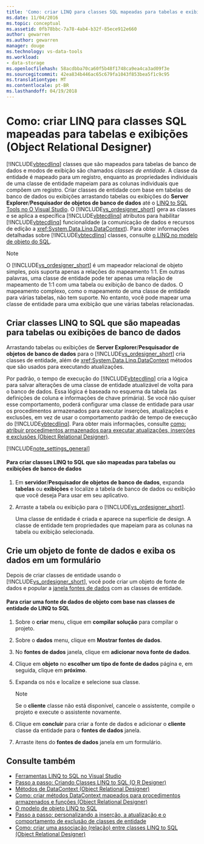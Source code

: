 ```yaml
---
title: 'Como: criar LINQ para classes SQL mapeadas para tabelas e exibições (O R Designer)'
ms.date: 11/04/2016
ms.topic: conceptual
ms.assetid: 0fb78bbc-7a78-4ab4-b32f-85ece912e660
author: gewarren
ms.author: gewarren
manager: douge
ms.technology: vs-data-tools
ms.workload:
- data-storage
ms.openlocfilehash: 58acdbba70ca60f5b48f1748ca9ea4ca3ad09f3e
ms.sourcegitcommit: 42ea834b446ac65c679fa1043f853bea5f1c9c95
ms.translationtype: MT
ms.contentlocale: pt-BR
ms.lasthandoff: 04/19/2018
---
```

# <a name="how-to-create-linq-to-sql-classes-mapped-to-tables-and-views-or-designer"></a>Como: criar LINQ para classes SQL mapeadas para tabelas e exibições (Object Relational Designer)
[!INCLUDE[vbtecdlinq](../data-tools/includes/vbtecdlinq_md.md)] classes que são mapeados para tabelas de banco de dados e modos de exibição são chamados *classes de entidade*. A classe da entidade é mapeado para um registro, enquanto as propriedades individuais de uma classe de entidade mapeiam para as colunas individuais que compõem um registro. Criar classes de entidade com base em tabelas de banco de dados ou exibições arrastando tabelas ou exibições do **Server Explorer**/**Pesquisador de objetos de banco de dados** até o [LINQ to SQL Tools no O Visual Studio](../data-tools/linq-to-sql-tools-in-visual-studio2.md). O [!INCLUDE[vs_ordesigner_short](../data-tools/includes/vs_ordesigner_short_md.md)] gera as classes e se aplica a específica [!INCLUDE[vbtecdlinq](../data-tools/includes/vbtecdlinq_md.md)] atributos para habilitar [!INCLUDE[vbtecdlinq](../data-tools/includes/vbtecdlinq_md.md)] funcionalidade (a comunicação de dados e recursos de edição a <xref:System.Data.Linq.DataContext>). Para obter informações detalhadas sobre [!INCLUDE[vbtecdlinq](../data-tools/includes/vbtecdlinq_md.md)] classes, consulte [o LINQ no modelo de objeto do SQL](/dotnet/framework/data/adonet/sql/linq/the-linq-to-sql-object-model).

> [!NOTE]
>  O [!INCLUDE[vs_ordesigner_short](../data-tools/includes/vs_ordesigner_short_md.md)] é um mapeador relacional de objeto simples, pois suporta apenas a relações do mapeamento 1:1. Em outras palavras, uma classe de entidade pode ter apenas uma relação de mapeamento de 1:1 com uma tabela ou exibição de banco de dados. O mapeamento complexo, como o mapeamento de uma classe de entidade para várias tabelas, não tem suporte. No entanto, você pode mapear uma classe de entidade para uma exibição que une várias tabelas relacionadas.

## <a name="create-linq-to-sql-classes-that-are-mapped-to-database-tables-or-views"></a>Criar classes LINQ to SQL que são mapeadas para tabelas ou exibições de banco de dados
 Arrastando tabelas ou exibições de **Server Explorer**/**Pesquisador de objetos de banco de dados** para o [!INCLUDE[vs_ordesigner_short](../data-tools/includes/vs_ordesigner_short_md.md)] cria classes de entidade, além de <xref:System.Data.Linq.DataContext> métodos que são usados para executando atualizações.

 Por padrão, o tempo de execução do [!INCLUDE[vbtecdlinq](../data-tools/includes/vbtecdlinq_md.md)] cria a lógica para salvar alterações de uma classe de entidade atualizável de volta para o banco de dados. Essa lógica é baseada no esquema da tabela (as definições de coluna e informações de chave primária). Se você não quiser esse comportamento, poderá configurar uma classe de entidade para usar os procedimentos armazenados para executar inserções, atualizações e exclusões, em vez de usar o comportamento padrão de tempo de execução do [!INCLUDE[vbtecdlinq](../data-tools/includes/vbtecdlinq_md.md)]. Para obter mais informações, consulte [como: atribuir procedimentos armazenados para executar atualizações, inserções e exclusões (Object Relational Designer)](../data-tools/how-to-assign-stored-procedures-to-perform-updates-inserts-and-deletes-o-r-designer.md).

[!INCLUDE[note_settings_general](../data-tools/includes/note_settings_general_md.md)]

#### <a name="to-create-linq-to-sql-classes-that-are-mapped-to-database-tables-or-views"></a>Para criar classes LINQ to SQL que são mapeadas para tabelas ou exibições de banco de dados

1.  Em **servidor**/**Pesquisador de objetos de banco de dados**, expanda **tabelas** ou **exibições** e localize a tabela de banco de dados ou exibição que você deseja Para usar em seu aplicativo.

2.  Arraste a tabela ou exibição para o [!INCLUDE[vs_ordesigner_short](../data-tools/includes/vs_ordesigner_short_md.md)].

     Uma classe de entidade é criada e aparece na superfície de design. A classe de entidade tem propriedades que mapeiam para as colunas na tabela ou exibição selecionada.

## <a name="create-an-object-data-source-and-display-the-data-on-a-form"></a>Crie um objeto de fonte de dados e exiba os dados em um formulário
 Depois de criar classes de entidade usando o [!INCLUDE[vs_ordesigner_short](../data-tools/includes/vs_ordesigner_short_md.md)], você pode criar um objeto de fonte de dados e popular a [janela fontes de dados](add-new-data-sources.md) com as classes de entidade.

#### <a name="to-create-an-object-data-source-based-on-linq-to-sql-entity-classes"></a>Para criar uma fonte de dados de objeto com base nas classes de entidade do LINQ to SQL

1.  Sobre o **criar** menu, clique em **compilar solução** para compilar o projeto.

2.  Sobre o **dados** menu, clique em **Mostrar fontes de dados**.

3.  No **fontes de dados** janela, clique em **adicionar nova fonte de dados**.

4.  Clique em **objeto** no **escolher um tipo de fonte de dados** página e, em seguida, clique em **próximo**.

5.  Expanda os nós e localize e selecione sua classe.

    > [!NOTE]
    >  Se o **cliente** classe não está disponível, cancele o assistente, compile o projeto e execute o assistente novamente.

6.  Clique em **concluir** para criar a fonte de dados e adicionar o **cliente** classe da entidade para o **fontes de dados** janela.

7.  Arraste itens do **fontes de dados** janela em um formulário.

## <a name="see-also"></a>Consulte também

- [Ferramentas LINQ to SQL no Visual Studio](../data-tools/linq-to-sql-tools-in-visual-studio2.md)
- [Passo a passo: Criando Classes LINQ to SQL (O R Designer)](how-to-create-linq-to-sql-classes-mapped-to-tables-and-views-o-r-designer.md)
- [Métodos de DataContext (Object Relational Designer)](../data-tools/datacontext-methods-o-r-designer.md)
- [Como: criar métodos DataContext mapeados para procedimentos armazenados e funções (Object Relational Designer)](../data-tools/how-to-create-datacontext-methods-mapped-to-stored-procedures-and-functions-o-r-designer.md)
- [O modelo de objeto LINQ to SQL](/dotnet/framework/data/adonet/sql/linq/the-linq-to-sql-object-model)
- [Passo a passo: personalizando a inserção, a atualização e o comportamento de exclusão de classes de entidade](../data-tools/walkthrough-customizing-the-insert-update-and-delete-behavior-of-entity-classes.md)
- [Como: criar uma associação (relação) entre classes LINQ to SQL (Object Relational Designer)](../data-tools/how-to-create-an-association-relationship-between-linq-to-sql-classes-o-r-designer.md)